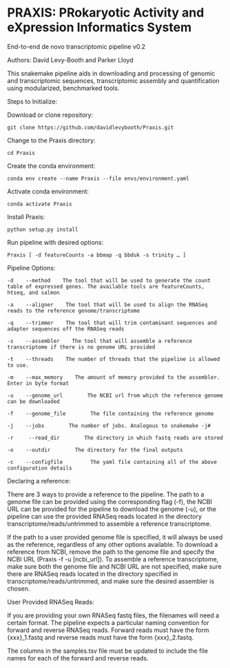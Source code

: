 # PRAXIS: PRokaryotic Activity and eXpression Informatics System
End-to-end de novo transcriptomic pipeline
v0.2

Authors: David Levy-Booth and Parker Lloyd


This snakemake pipeline aids in downloading and processing of genomic and transcriptomic sequences, transcriptomic assembly and quantification using modularized, benchmarked tools. 

Steps to Initialize:

Download or clone repository:

    git clone https://github.com/davidlevybooth/Praxis.git

Change to the Praxis directory:

    cd Praxis

Create the conda environment:

    conda env create --name Praxis --file envs/environment.yaml
    
Activate conda environment:

    conda activate Praxis

Install Praxis:

    python setup.py install
    
Run pipeline with desired options:

    Praxis [ -d featureCounts -a bbmap -q bbduk -s trinity … ]
    
 
Pipeline Options:

    -d    --method    The tool that will be used to generate the count table of expressed genes. The available tools are featureCounts, htseq, and salmon
    
    -a    --aligner    The tool that will be used to align the RNASeq reads to the reference genome/transcriptome
    
    -q    --trimmer    The tool that will trim contaminant sequences and adapter sequences off the RNASeq reads
    
    -s    --assembler    The tool that will assemble a reference transcriptome if there is no genome URL provided
    
    -t    --threads    The number of threads that the pipeline is allowed to use.
    
    -m    --max_memory    The amount of memory provided to the assembler. Enter in byte format
    
    -u    --genome_url        The NCBI url from which the reference genome can be downloaded
    
    -f    --genome_file        The file containing the reference genome

    -j    --jobs        The number of jobs. Analogous to snakemake -j#
 
    -r     --read_dir        The directory in which fastq reads are stored
    
    -o    --outdir        The directory for the final outputs
    
    -c    --configfile         The yaml file containing all of the above configuration details
    

Declaring a reference:

There are 3 ways to provide a reference to the pipeline. The path to a genome file can be provided using the corresponding flag (-f), the NCBI URL can be provided for the pipeline to download the genome (-u), or the pipeline can use the provided RNASeq reads located in the directory transcriptome/reads/untrimmed to assemble a reference transcriptome.

If the path to a user provided genome file is specified, it will always be used as the reference, regardless of any other options available. To download a reference from NCBI, remove the path to the genome file and specify the NCBI URL (Praxis -f -u [ncbi_url]). To assemble a reference transcriptome, make sure both the genome file and NCBI URL are not specified, make sure there are RNASeq reads located in the directory specified in transcriptome/reads/untrimmed, and make sure the desired assembler is chosen.
 
User Provided RNASeq Reads:

If you are providing your own RNASeq fastq files, the filenames will need a certain format. The pipeline expects a particular naming convention for forward and reverse RNASeq reads. Forward reads must have the form {xxx}_1.fastq and reverse reads must have the form {xxx}_2.fastq. 

The columns in the samples.tsv file must be updated to include the file names for each of the forward and reverse reads. 
 
 
